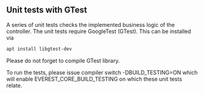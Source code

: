 ## Unit tests with GTest
A series of unit tests checks the implemented business logic of the controller. 
The unit tests require GoogleTest (GTest). This can be installed via
```bash
apt install libgtest-dev
```
Please do not forget to compile GTest library.

To run the tests, please issue compiler switch -DBUILD_TESTING=ON which will
enable EVEREST_CORE_BUILD_TESTING on which these unit tests relate.
